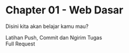 # Chapter 01 - Web Dasar

Disini kita akan belajar
kamu mau?

Latihan Push, Commit dan Ngirim Tugas <br>
Full Request
